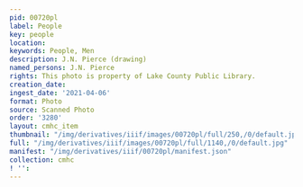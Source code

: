 ```yaml
---
pid: 00720pl
label: People
key: people
location: 
keywords: People, Men
description: J.N. Pierce (drawing)
named_persons: J.N. Pierce
rights: This photo is property of Lake County Public Library.
creation_date: 
ingest_date: '2021-04-06'
format: Photo
source: Scanned Photo
order: '3280'
layout: cmhc_item
thumbnail: "/img/derivatives/iiif/images/00720pl/full/250,/0/default.jpg"
full: "/img/derivatives/iiif/images/00720pl/full/1140,/0/default.jpg"
manifest: "/img/derivatives/iiif/00720pl/manifest.json"
collection: cmhc
! '': 
---
```

